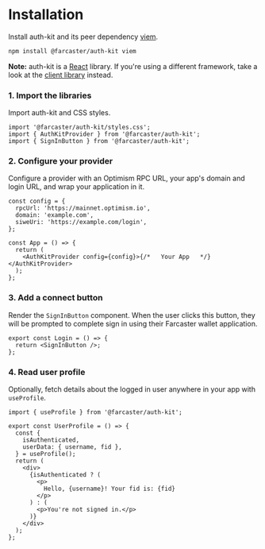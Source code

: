 # Installation

Install auth-kit and its peer dependency [viem](https://viem.sh/).

```sh
npm install @farcaster/auth-kit viem
```

**Note:** auth-kit is a [React](https://react.dev/) library. If you're using a different framework, take a look at the [client library](./client/introduction.md) instead.

### 1. Import the libraries

Import auth-kit and CSS styles.

```tsx
import '@farcaster/auth-kit/styles.css';
import { AuthKitProvider } from '@farcaster/auth-kit';
import { SignInButton } from '@farcaster/auth-kit';
```

### 2. Configure your provider

Configure a provider with an Optimism RPC URL, your app's domain and login URL, and wrap your application in it.

```tsx
const config = {
  rpcUrl: 'https://mainnet.optimism.io',
  domain: 'example.com',
  siweUri: 'https://example.com/login',
};

const App = () => {
  return (
    <AuthKitProvider config={config}>{/*   Your App   */}</AuthKitProvider>
  );
};
```

### 3. Add a connect button

Render the `SignInButton` component. When the user clicks this button, they will be prompted to complete sign in using their Farcaster wallet application.

```tsx
export const Login = () => {
  return <SignInButton />;
};
```

### 4. Read user profile

Optionally, fetch details about the logged in user anywhere in your app with `useProfile`.

```tsx
import { useProfile } from '@farcaster/auth-kit';

export const UserProfile = () => {
  const {
    isAuthenticated,
    userData: { username, fid },
  } = useProfile();
  return (
    <div>
      {isAuthenticated ? (
        <p>
          Hello, {username}! Your fid is: {fid}
        </p>
      ) : (
        <p>You're not signed in.</p>
      )}
    </div>
  );
};
```

